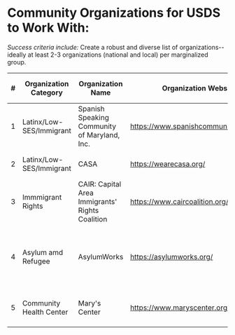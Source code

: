 # Community Organizations for USDS to Work With: 

*Success criteria include:*
Create a robust and diverse list of organizations-- ideally at least 2-3 organizations (national and local) per marginalized group.

| #  | Organization Category | Organization Name | Organization Website | Location | USDS Connection | POC (Point of Contact)
|---|---|---|---|--|--|--|
| 1 | Latinx/Low-SES/Immigrant | Spanish Speaking Community of Maryland, Inc. | https://www.spanishcommunityofmd.org/  | DMV: Maryland | Anissa Pérez | Maria Herrera, Executive Director
| 2 | Latinx/Low-SES/Immigrant | CASA | https://wearecasa.org/ | DMV: Maryland and PA | 
| 3 | Immmigrant Rights | CAIR: Capital Area Immigrants' Rights Coalition | https://www.caircoalition.org/ | DMV: Washington, DC
| 4 | Asylum amd Refugee | AsylumWorks | https://asylumworks.org/ | DMV: Washington, DC | Jess Weeden and Anissa Pérez | Joan Hodges-Wu, Founder & Executive Director
| 5 | Community Health Center | Mary's Center | https://www.maryscenter.org/ | DMV: Washington, DC & Maryland |  | 
